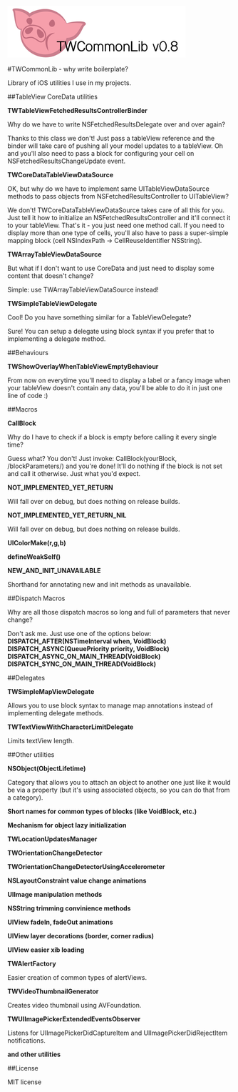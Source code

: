 ![TWCommonLib logo](TWCommonLib.png)

#TWCommonLib - why write boilerplate?

Library of iOS utilities I use in my projects. 


##TableView CoreData utilities

**TWTableViewFetchedResultsControllerBinder**

Why do we have to write NSFetchedResultsDelegate over and over again? 

Thanks to this class we don't! Just pass a tableView reference and the binder will take care of pushing all your model updates to a tableView. Oh and you'll also need to pass a block for configuring your cell on NSFetchedResultsChangeUpdate event. 

**TWCoreDataTableViewDataSource**

OK, but why do we have to implement same UITableViewDataSource methods to pass objects from NSFetchedResultsController to UITableView? 

We don't! TWCoreDataTableViewDataSource takes care of all this for you. Just tell it how to initialize an NSFetchedResultsController and it'll connect it to your tableView. That's it - you just need one method call. If you need to display more than one type of cells, you'll also have to pass a super-simple mapping block (cell NSIndexPath -> CellReuseIdentifier NSString). 

**TWArrayTableViewDataSource**

But what if I don't want to use CoreData and just need to display some content that doesn't change? 

Simple: use TWArrayTableViewDataSource instead! 

**TWSimpleTableViewDelegate**

Cool! Do you have something similar for a TableViewDelegate? 

Sure! You can setup a delegate using block syntax if you prefer that to implementing a delegate method.


##Behaviours

**TWShowOverlayWhenTableViewEmptyBehaviour**

From now on everytime you'll need to display a label or a fancy image when your tableView doesn't contain any data, you'll be able to do it in just one line of code :)


##Macros

**CallBlock**

Why do I have to check if a block is empty before calling it every single time? 

Guess what? You don't! Just invoke: CallBlock(yourBlock, /blockParameters/) and you're done! It'll do nothing if the block is not set and call it otherwise. Just what you'd expect. 

**NOT_IMPLEMENTED_YET_RETURN**

Will fall over on debug, but does nothing on release builds. 

**NOT_IMPLEMENTED_YET_RETURN_NIL**

Will fall over on debug, but does nothing on release builds. 

**UIColorMake(r,g,b)**

**defineWeakSelf()**

**NEW_AND_INIT_UNAVAILABLE**

Shorthand for annotating new and init methods as unavailable.


##Dispatch Macros

Why are all those dispatch macros so long and full of parameters that never change?

Don't ask me. Just use one of the options below: 
**DISPATCH_AFTER(NSTimeInterval when, VoidBlock)**
**DISPATCH_ASYNC(QueuePriority priority, VoidBlock)**
**DISPATCH_ASYNC_ON_MAIN_THREAD(VoidBlock)**
**DISPATCH_SYNC_ON_MAIN_THREAD(VoidBlock)**


##Delegates

**TWSimpleMapViewDelegate**

Allows you to use block syntax to manage map annotations instead of implementing delegate methods. 

**TWTextViewWithCharacterLimitDelegate**

Limits textView length.


##Other utilities

**NSObject(ObjectLifetime)**

Category that allows you to attach an object to another one just like it would be via a property (but it's using associated objects, so you can do that from a category). 

**Short names for common types of blocks (like VoidBlock, etc.)**

**Mechanism for object lazy initialization**

**TWLocationUpdatesManager**

**TWOrientationChangeDetector**

**TWOrientationChangeDetectorUsingAccelerometer**

**NSLayoutConstraint value change animations**

**UIImage manipulation methods**

**NSString trimming convinience methods**

**UIView fadeIn, fadeOut animations**

**UIView layer decorations (border, corner radius)**

**UIView easier xib loading**

**TWAlertFactory**

Easier creation of common types of alertViews.

**TWVideoThumbnailGenerator**

Creates video thumbnail using AVFoundation. 

**TWUIImagePickerExtendedEventsObserver**

Listens for UIImagePickerDidCaptureItem and UIImagePickerDidRejectItem notifications.

**and other utilities**


##License

MIT license 
